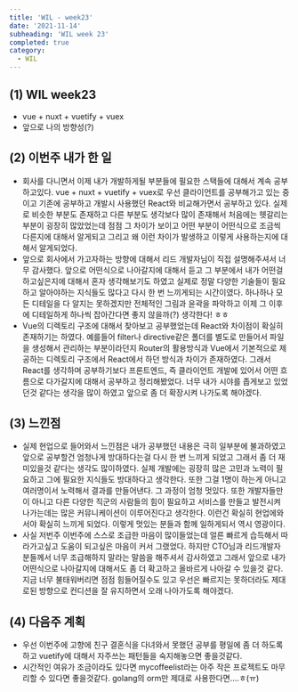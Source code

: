 ```yaml
---
title: 'WIL - week23'
date: '2021-11-14'
subheading: 'WIL week 23'
completed: true
category:
  - WIL
---
```


## (1) WIL week23

- vue + nuxt + vuetify + vuex
- 앞으로 나의 방향성(?)

## (2) 이번주 내가 한 일

- 회사를 다니면서 이제 내가 개발하게될 부분들에 필요한 스택들에 대해서 계속 공부하고있다. vue + nuxt + vuetify + vuex로 우선 클라이언트를 공부해가고 있는 중이고 기존에 공부하고 개발시 사용했던 React와 비교해가면서 공부하고 있다. 실제로 비슷한 부분도 존재하고 다른 부분도 생각보다 많이 존재해서 처음에는 헷갈리는 부분이 굉장히 많았었는데 점점 그 차이가 보이고 어떤 부분이 어떤식으로 조금씩 다른지에 대해서 알게되고 그리고 왜 이런 차이가 발생하고 이렇게 사용하는지에 대해서 알게되었다.
- 앞으로 회사에서 가고자하는 방향에 대해서 리드 개발자님이 직접 설명해주셔서 너무 감사했다. 앞으로 어떤식으로 나아갈지에 대해서 듣고 그 부분에서 내가 어떤걸 하고싶은지에 대해서 혼자 생각해보기도 하였고 실제로 정말 다양한 기술들이 필요하고 알아야하는 지식들도 많다고 다시 한 번 느끼게되는 시간이였다. 하나하나 모든 디테일을 다 알지는 못하겠지만 전체적인 그림과 윤곽을 파악하고 이제 그 이후에 디테일하게 하나씩 잡아간다면 좋지 않을까(?) 생각한다! ㅎㅎ
- Vue의 디렉토리 구조에 대해서 찾아보고 공부했었는데 React와 차이점이 확실히 존재하기는 하였다. 예를들어 filter나 directive같은 폴더를 별도로 만들어서 파일을 생성해서 관리하는 부분이라던지 Router의 활용방식과 Vue에서 기본적으로 제공하는 디렉토리 구조에서 React에서 하던 방식과 차이가 존재하였다. 그래서 React를 생각하며 공부하기보다 프론트엔드, 즉 클라이언트 개발에 있어서 어떤 흐름으로 다가갈지에 대해서 공부하고 정리해봤었다. 너무 내가 시야를 좁게보고 있었던것 같다는 생각을 많이 하였고 앞으로 좀 더 확장시켜 나가도록 해야겠다.

## (3) 느낀점

- 실제 현업으로 들어와서 느낀점은 내가 공부했던 내용은 극히 일부분에 불과하였고 앞으로 공부할건 엄청나게 방대하다는걸 다시 한 번 느끼게 되었고 그래서 좀 더 재미있을것 같다는 생각도 많이하였다. 실제 개발에는 굉장히 많은 고민과 노력이 필요하고 그에 필요한 지식들도 방대하다고 생각한다. 또한 그걸 1명이 하는게 아니고 여러명이서 노력해서 결과를 만들어낸다. 그 과정이 엄청 멋있다. 또한 개발자들만이 아니고 다른 다양한 직군의 사람들의 힘이 필요하고 서비스를 만들고 발전시켜 나가는데는 많은 커뮤니케이션이 이루어진다고 생각한다. 이런건 확실히 현업에와서야 확실히 느끼게 되었다. 이렇게 멋있는 분들과 함께 일하게되서 역시 영광이다.
- 사실 저번주 이번주에 스스로 조급한 마음이 많이들었는데 얼른 빠르게 습득해서 따라가고싶고 도움이 되고싶은 마음이 커서 그랬었다. 하지만 CTO님과 리드개발자 분들께서 너무 조급해하지 말라는 말씀을 해주셔서 감사하였고 그래서 앞으로 내가 어떤식으로 나아갈지에 대해서도 좀 더 확고하고 올바르게 나아갈 수 있을것 같다. 지금 너무 불태워버리면 점점 힘들어질수도 있고 우선은 빠르지는 못하더라도 제대로된 방향으로 컨디션을 잘 유지하면서 오래 나아가도록 해야겠다.

## (4) 다음주 계획

- 우선 이번주에 고향에 친구 결혼식을 다녀와서 못했던 공부를 평일에 좀 더 하도록하고 vuetify에 대해서 자주쓰는 패턴들을 숙지해놓으면 좋을것같다.
- 시간적인 여유가 조금이라도 있다면 mycoffeelist라는 아주 작은 프로젝트도 마무리할 수 있다면 좋을것같다. golang의 orm만 제대로 사용한다면....ㅎ(ㅠ)

